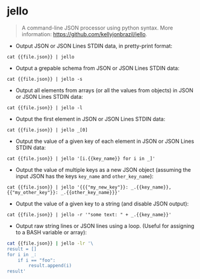# jello

> A command-line JSON processor using python syntax.
> More information: <https://github.com/kellyjonbrazil/jello>.

- Output JSON or JSON Lines STDIN data, in pretty-print format:

`cat {{file.json}} | jello`

- Output a grepable schema from JSON or JSON Lines STDIN data:

`cat {{file.json}} | jello -s`

- Output all elements from arrays (or all the values from objects) in JSON or JSON Lines STDIN data:

`cat {{file.json}} | jello -l`

- Output the first element in JSON or JSON Lines STDIN data:

`cat {{file.json}} | jello _[0]`

- Output the value of a given key of each element in JSON or JSON Lines STDIN data:

`cat {{file.json}} | jello '[i.{{key_name}} for i in _]'`

- Output the value of multiple keys as a new JSON object (assuming the input JSON has the keys `key_name` and `other_key_name`):

`cat {{file.json}} | jello '{{{"my_new_key"}}: _.{{key_name}}, {{"my_other_key"}}: _.{{other_key_name}}}'`

- Output the value of a given key to a string (and disable JSON output):

`cat {{file.json}} | jello -r '"some text: " + _.{{key_name}}'`

- Output raw string lines or JSON lines using a loop. (Useful for assigning to a BASH variable or array):

```bash
cat {{file.json}} | jello -lr '\
result = []
for i in _:
    if i == "foo":
        result.append(i)
result'
```
